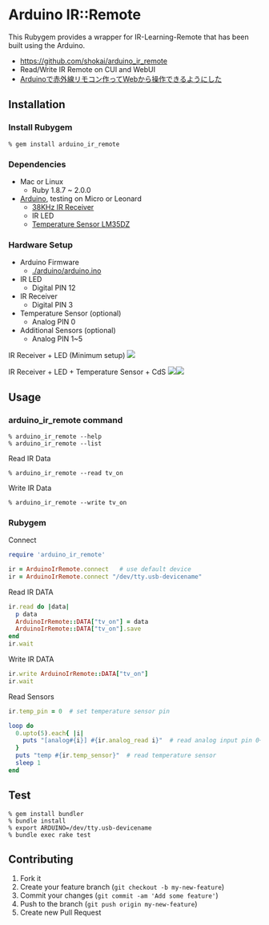 Arduino IR::Remote
==================
This Rubygem provides a wrapper for IR-Learning-Remote that has been built using the Arduino.

- https://github.com/shokai/arduino_ir_remote
- Read/Write IR Remote on CUI and WebUI
- [Arduinoで赤外線リモコン作ってWebから操作できるようにした](http://shokai.org/blog/archives/8012)


Installation
------------

### Install Rubygem

    % gem install arduino_ir_remote


### Dependencies

- Mac or Linux
  - Ruby 1.8.7 ~ 2.0.0
- [Arduino](http://arduino.cc), testing on Micro or Leonard
  - [38KHz IR Receiver](http://akizukidenshi.com/catalog/g/gI-00614/)
  - IR LED
  - [Temperature Sensor LM35DZ](http://akizukidenshi.com/catalog/g/gI-00116/)


### Hardware Setup

- Arduino Firmware
  - [./arduino/arduino.ino](https://github.com/shokai/arduino_ir_remote/blob/master/arduino/arduino.ino)
- IR LED
  - Digital PIN 12
- IR Receiver
  - Digital PIN 3
- Temperature Sensor (optional)
  - Analog PIN 0
- Additional Sensors (optional)
  - Analog PIN 1~5


IR Receiver + LED (Minimum setup)
<a href="http://www.flickr.com/photos/shokai/9508327459/"><img src="http://farm8.staticflickr.com/7416/9508327459_54770a00fe_z.jpg"></a>


IR Receiver + LED + Temperature Sensor + CdS
<a href="http://www.flickr.com/photos/shokai/9511120396/"><img src="http://farm6.staticflickr.com/5543/9511120396_404eef32b7_z.jpg"></a><a href="http://www.flickr.com/photos/shokai/9506165953/"><img src="http://farm3.staticflickr.com/2861/9506165953_14c36e50cc_z.jpg"></a>


Usage
-----

### arduino_ir_remote command


    % arduino_ir_remote --help
    % arduino_ir_remote --list

Read IR Data

    % arduino_ir_remote --read tv_on

Write IR Data

    % arduino_ir_remote --write tv_on



### Rubygem

Connect
```ruby
require 'arduino_ir_remote'

ir = ArduinoIrRemote.connect   # use default device
ir = ArduinoIrRemote.connect "/dev/tty.usb-devicename"
```

Read IR DATA
```ruby
ir.read do |data|
  p data
  ArduinoIrRemote::DATA["tv_on"] = data
  ArduinoIrRemote::DATA["tv_on"].save
end
ir.wait
```

Write IR DATA
```ruby
ir.write ArduinoIrRemote::DATA["tv_on"]
ir.wait
```

Read Sensors
```ruby
ir.temp_pin = 0  # set temperature sensor pin

loop do
  0.upto(5).each{ |i|
    puts "[analog#{i}] #{ir.analog_read i}"  # read analog input pin 0~5
  }
  puts "temp #{ir.temp_sensor}"  # read temperature sensor
  sleep 1
end
```


Test
----

    % gem install bundler
    % bundle install
    % export ARDUINO=/dev/tty.usb-devicename
    % bundle exec rake test


Contributing
------------
1. Fork it
2. Create your feature branch (`git checkout -b my-new-feature`)
3. Commit your changes (`git commit -am 'Add some feature'`)
4. Push to the branch (`git push origin my-new-feature`)
5. Create new Pull Request
